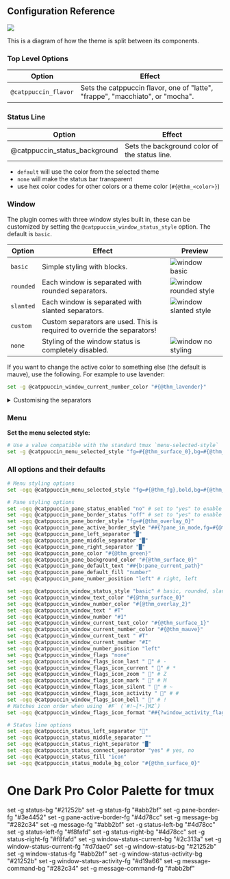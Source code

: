 ## Configuration Reference

<img src="../../assets/structure.svg" style="background: #eff1f5" />

This is a diagram of how the theme is split between its components.

### Top Level Options

| Option               | Effect                                                                         |
| -------------------- | ------------------------------------------------------------------------------ |
| `@catppuccin_flavor` | Sets the catppuccin flavor, one of "latte", "frappe", "macchiato", or "mocha". |

### Status Line

| Option                        | Effect                                        |
| ----------------------------- | --------------------------------------------- |
| @catppuccin_status_background | Sets the background color of the status line. |

- `default` will use the color from the selected theme
- `none` will make the status bar transparent
- use hex color codes for other colors or a theme color (`#{@thm_<color>}`)

### Window

The plugin comes with three window styles built in, these can be customized by
setting the `@catppuccin_window_status_style` option. The default is `basic`.

| Option    | Effect                                                                   | Preview                                                |
| --------- | ------------------------------------------------------------------------ | ------------------------------------------------------ |
| `basic`   | Simple styling with blocks.                                              | ![window basic](../../assets/window-basic.webp)           |
| `rounded` | Each window is separated with rounded separators.                        | ![window rounded style](../../assets/window-rounded.webp) |
| `slanted` | Each window is separated with slanted separators.                        | ![window slanted style](../../assets/window-slanted.webp) |
| `custom`  | Custom separators are used. This is required to override the separators! |                                                        |
| `none`    | Styling of the window status is completely disabled.                     | ![window no styling](../../assets/window-none.webp)       |

If you want to change the active color to something else (the default is mauve),
use the following. For example to use lavender:

```bash
set -g @catppuccin_window_current_number_color "#{@thm_lavender}"
```

<details>

<summary>Customising the separators</summary>

Add the following,
setting whatever values you'd like for the separators:

```bash
set -g @catppuccin_window_status_style "custom"
set -g @catppuccin_window_left_separator ""
set -g @catppuccin_window_middle_separator ""
set -g @catppuccin_window_right_separator ""
```

</details>

### Menu

**Set the menu selected style:**

```sh
# Use a value compatible with the standard tmux `menu-selected-style`
set -g @catppuccin_menu_selected_style "fg=#{@thm_surface_0},bg=#{@thm_yellow}"
```

### All options and their defaults

```bash
# Menu styling options
set -ogq @catppuccin_menu_selected_style "fg=#{@thm_fg},bold,bg=#{@thm_overlay_0}"

# Pane styling options
set -ogq @catppuccin_pane_status_enabled "no" # set to "yes" to enable
set -ogq @catppuccin_pane_border_status "off" # set to "yes" to enable
set -ogq @catppuccin_pane_border_style "fg=#{@thm_overlay_0}"
set -ogq @catppuccin_pane_active_border_style "##{?pane_in_mode,fg=#{@thm_lavender},##{?pane_synchronized,fg=#{@thm_mauve},fg=#{@thm_lavender}}}"
set -ogq @catppuccin_pane_left_separator "█"
set -ogq @catppuccin_pane_middle_separator "█"
set -ogq @catppuccin_pane_right_separator "█"
set -ogq @catppuccin_pane_color "#{@thm_green}"
set -ogq @catppuccin_pane_background_color "#{@thm_surface_0}"
set -ogq @catppuccin_pane_default_text "##{b:pane_current_path}"
set -ogq @catppuccin_pane_default_fill "number"
set -ogq @catppuccin_pane_number_position "left" # right, left

set -ogq @catppuccin_window_status_style "basic" # basic, rounded, slanted, custom, or none
set -ogq @catppuccin_window_text_color "#{@thm_surface_0}"
set -ogq @catppuccin_window_number_color "#{@thm_overlay_2}"
set -ogq @catppuccin_window_text " #T"
set -ogq @catppuccin_window_number "#I"
set -ogq @catppuccin_window_current_text_color "#{@thm_surface_1}"
set -ogq @catppuccin_window_current_number_color "#{@thm_mauve}"
set -ogq @catppuccin_window_current_text " #T"
set -ogq @catppuccin_window_current_number "#I"
set -ogq @catppuccin_window_number_position "left"
set -ogq @catppuccin_window_flags "none"
set -ogq @catppuccin_window_flags_icon_last " 󰖰" # -
set -ogq @catppuccin_window_flags_icon_current " 󰖯" # *
set -ogq @catppuccin_window_flags_icon_zoom " 󰁌" # Z
set -ogq @catppuccin_window_flags_icon_mark " 󰃀" # M
set -ogq @catppuccin_window_flags_icon_silent " 󰂛" # ~
set -ogq @catppuccin_window_flags_icon_activity " 󱅫" # #
set -ogq @catppuccin_window_flags_icon_bell " 󰂞" # !
# Matches icon order when using `#F` (`#!~[*-]MZ`)
set -ogq @catppuccin_window_flags_icon_format "##{?window_activity_flag,#{E:@catppuccin_window_flags_icon_activity},}##{?window_bell_flag,#{E:@catppuccin_window_flags_icon_bell},}##{?window_silence_flag,#{E:@catppuccin_window_flags_icon_silent},}##{?window_active,#{E:@catppuccin_window_flags_icon_current},}##{?window_last_flag,#{E:@catppuccin_window_flags_icon_last},}##{?window_marked_flag,#{E:@catppuccin_window_flags_icon_mark},}##{?window_zoomed_flag,#{E:@catppuccin_window_flags_icon_zoom},}"

# Status line options
set -ogq @catppuccin_status_left_separator ""
set -ogq @catppuccin_status_middle_separator ""
set -ogq @catppuccin_status_right_separator "█"
set -ogq @catppuccin_status_connect_separator "yes" # yes, no
set -ogq @catppuccin_status_fill "icon"
set -ogq @catppuccin_status_module_bg_color "#{@thm_surface_0}"
```

# One Dark Pro Color Palette for tmux

set -g status-bg "#21252b"
set -g status-fg "#abb2bf"
set -g pane-border-fg "#3e4452"
set -g pane-active-border-fg "#4d78cc"
set -g message-bg "#282c34"
set -g message-fg "#abb2bf"
set -g status-left-bg "#4d78cc"
set -g status-left-fg "#f8fafd"
set -g status-right-bg "#4d78cc"
set -g status-right-fg "#f8fafd"
set -g window-status-current-bg "#2c313a"
set -g window-status-current-fg "#d7dae0"
set -g window-status-bg "#21252b"
set -g window-status-fg "#abb2bf"
set -g window-status-activity-bg "#21252b"
set -g window-status-activity-fg "#d19a66"
set -g message-command-bg "#282c34"
set -g message-command-fg "#abb2bf"
